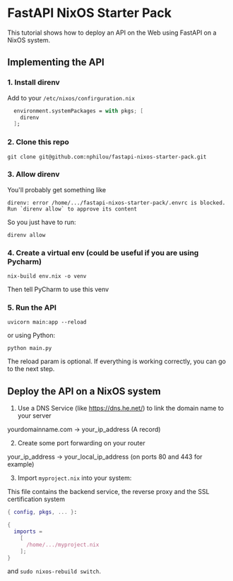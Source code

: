 # FastAPI NixOS Starter Pack

This tutorial shows how to deploy an API on the Web using FastAPI on a NixOS system.

## Implementing the API

### 1. Install direnv

Add to your `/etc/nixos/confirguration.nix`

```nix
  environment.systemPackages = with pkgs; [
    direnv
  ];
```

### 2. Clone this repo

```shell
git clone git@github.com:nphilou/fastapi-nixos-starter-pack.git
```

### 3. Allow direnv

You'll probably get something like
```shell
direnv: error /home/.../fastapi-nixos-starter-pack/.envrc is blocked. Run `direnv allow` to approve its content 
```

So you just have to run:

```shell
direnv allow
```

### 4. Create a virtual env (could be useful if you are using Pycharm)

```shell
nix-build env.nix -o venv
```

Then tell PyCharm to use this venv

### 5. Run the API

```shell
uvicorn main:app --reload
```

or using Python:

```shell
python main.py
```

The reload param is optional. If everything is working correctly, you can go to the next step.

## Deploy the API on a NixOS system

1. Use a DNS Service (like https://dns.he.net/) to link the domain name to your server

yourdomainname.com -> your_ip_address (A record)

2. Create some port forwarding on your router

your_ip_address -> your_local_ip_address (on ports 80 and 443 for example)

3. Import `myproject.nix` into your system:

This file contains the backend service, the reverse proxy and the SSL certification system

```nix
{ config, pkgs, ... }:

{
  imports =
    [
      /home/.../myproject.nix
    ];
}
```

and `sudo nixos-rebuild switch`.